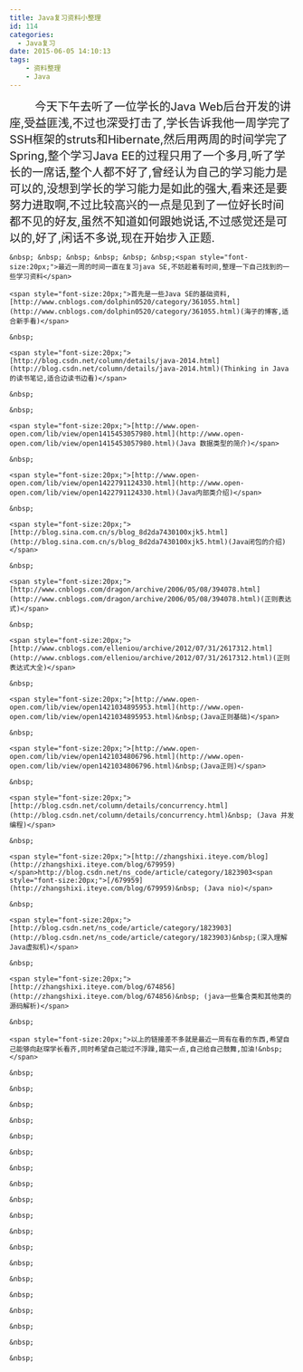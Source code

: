 ```yaml
---
title: Java复习资料小整理
id: 114
categories:
  - Java复习
date: 2015-06-05 14:10:13
tags:
	- 资料整理
	- Java
---
```


<span style="font-size:20px;">&nbsp; &nbsp; &nbsp; &nbsp; 今天下午去听了一位学长的Java Web后台开发的讲座,受益匪浅,不过也深受打击了,学长告诉我他一周学完了SSH框架的struts和Hibernate,然后用两周的时间学完了Spring,整个学习Java EE的过程只用了一个多月,听了学长的一席话,整个人都不好了,曾经认为自己的学习能力是可以的,没想到学长的学习能力是如此</span><span style="font-size:20px;">的强大,看来还是要努力进取啊,不过比较高兴的一点是见到了一位好长时间都不见的好友,虽然不知道如何跟她说话,不过感觉还是可以的,好了,闲话不多说,现在开始步入正题.</span>

	&nbsp; &nbsp; &nbsp; &nbsp; &nbsp; &nbsp;<span style="font-size:20px;">最近一周的时间一直在复习java SE,不妨趁着有时间,整理一下自己找到的一些学习资料</span>

	<span style="font-size:20px;">首先是一些Java SE的基础资料,[http://www.cnblogs.com/dolphin0520/category/361055.html](http://www.cnblogs.com/dolphin0520/category/361055.html)(海子的博客,适合新手看)</span>

	&nbsp;

	<span style="font-size:20px;">[http://blog.csdn.net/column/details/java-2014.html](http://blog.csdn.net/column/details/java-2014.html)(Thinking in Java的读书笔记,适合边读书边看)</span>

	&nbsp;

	&nbsp;

	<span style="font-size:20px;">[http://www.open-open.com/lib/view/open1415453057980.html](http://www.open-open.com/lib/view/open1415453057980.html)(Java 数据类型的简介)</span>

	&nbsp;

	<span style="font-size:20px;">[http://www.open-open.com/lib/view/open1422791124330.html](http://www.open-open.com/lib/view/open1422791124330.html)(Java内部类介绍)</span>

	&nbsp;

	<span style="font-size:20px;">[http://blog.sina.com.cn/s/blog_8d2da7430100xjk5.html](http://blog.sina.com.cn/s/blog_8d2da7430100xjk5.html)(Java闭包的介绍)</span>

	&nbsp;

	<span style="font-size:20px;">[http://www.cnblogs.com/dragon/archive/2006/05/08/394078.html](http://www.cnblogs.com/dragon/archive/2006/05/08/394078.html)(正则表达式)</span>

	&nbsp;

	<span style="font-size:20px;">[http://www.cnblogs.com/elleniou/archive/2012/07/31/2617312.html](http://www.cnblogs.com/elleniou/archive/2012/07/31/2617312.html)(正则表达式大全)</span>

	&nbsp;

	<span style="font-size:20px;">[http://www.open-open.com/lib/view/open1421034895953.html](http://www.open-open.com/lib/view/open1421034895953.html)&nbsp;(Java正则基础)</span>

	&nbsp;

	<span style="font-size:20px;">[http://www.open-open.com/lib/view/open1421034806796.html](http://www.open-open.com/lib/view/open1421034806796.html)&nbsp;(Java正则)</span>

	&nbsp;

	<span style="font-size:20px;">[http://blog.csdn.net/column/details/concurrency.html](http://blog.csdn.net/column/details/concurrency.html)&nbsp; (Java 并发编程)</span>

	&nbsp;

	<span style="font-size:20px;">[http://zhangshixi.iteye.com/blog](http://zhangshixi.iteye.com/blog/679959)</span>http://blog.csdn.net/ns_code/article/category/1823903<span style="font-size:20px;">[/679959](http://zhangshixi.iteye.com/blog/679959)&nbsp; (Java nio)</span>

	&nbsp;

	<span style="font-size:20px;">[http://blog.csdn.net/ns_code/article/category/1823903](http://blog.csdn.net/ns_code/article/category/1823903)&nbsp;(深入理解Java虚拟机)</span>

	&nbsp;

	<span style="font-size:20px;">[http://zhangshixi.iteye.com/blog/674856](http://zhangshixi.iteye.com/blog/674856)&nbsp; (java一些集合类和其他类的源码解析)</span>

	&nbsp;

	<span style="font-size:20px;">以上的链接差不多就是最近一周有在看的东西,希望自己能够向赵琛学长看齐,同时希望自己能过不浮躁,踏实一点,自己给自己鼓舞,加油!&nbsp;</span>

	&nbsp;

	&nbsp;

	&nbsp;

	&nbsp;

	&nbsp;

	&nbsp;

	&nbsp;

	&nbsp;

	&nbsp;

	&nbsp;

	&nbsp;

	&nbsp;

	&nbsp;

	&nbsp;

	&nbsp;

	&nbsp;

	&nbsp;

	&nbsp;

	&nbsp;